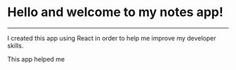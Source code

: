 # Hello and welcome to my notes app!

***


I created this app using React in order to help me improve my developer skills.


This app helped me 
